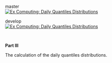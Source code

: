 <br>

master <br>
[![Ex Computing: Daily Quantiles Distributions](https://github.com/excomputing/distributions/actions/workflows/main.yml/badge.svg?branch=master)](https://github.com/excomputing/distributions/actions/workflows/main.yml)


develop <br>
[![Ex Computing: Daily Quantiles Distributions](https://github.com/excomputing/distributions/actions/workflows/main.yml/badge.svg?branch=develop)](https://github.com/excomputing/distributions/actions/workflows/main.yml)

<br>

**Part III**

The calculation of the daily quantiles distributions.

<br>
<br>

<br>
<br>

<br>
<br>

<br>
<br>